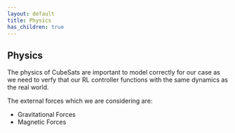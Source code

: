 ```yaml
---
layout: default
title: Physics
has_children: true
---
```


## Physics

The physics of CubeSats are important to model correctly for our case as we need to verfy that our RL controller functions with the same dynamics as the real world.


The external forces which we are considering are:
- Gravitational Forces
- Magnetic Forces

